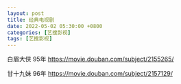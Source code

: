 ```yaml
---
layout: post
title: 经典电视剧
date: 2022-05-02 05:30:00 +0800
categories: [艺搜影视]
tags: [艺搜影视]
---
```

白眉大侠 95年 https://movie.douban.com/subject/2155265/

甘十九妹 96年 https://movie.douban.com/subject/2157129/